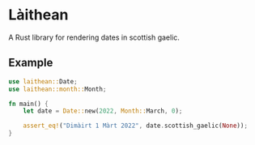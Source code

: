 # Làithean

A Rust library for rendering dates in scottish gaelic.

## Example

```rust
use laithean::Date;
use laithean::month::Month;

fn main() {
    let date = Date::new(2022, Month::March, 0);

    assert_eq!("Dimàirt 1 Màrt 2022", date.scottish_gaelic(None));
}
```
